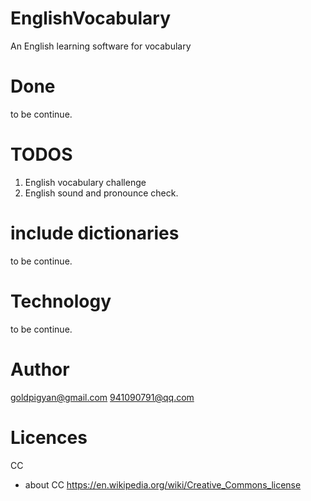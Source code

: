 # EnglishVocabulary
An English learning software for vocabulary

# Done
to be continue.

# TODOS
1. English vocabulary challenge 
2. English sound and pronounce check.

# include dictionaries
to be continue.

# Technology
to be continue.

# Author
goldpigyan@gmail.com
941090791@qq.com

# Licences
CC 

- about CC
https://en.wikipedia.org/wiki/Creative_Commons_license
